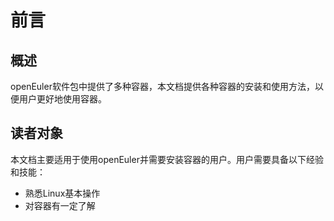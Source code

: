 # 前言<a name="ZH-CN_TOPIC_0183674366"></a>

## 概述<a name="section4537382116410"></a>

openEuler软件包中提供了多种容器，本文档提供各种容器的安装和使用方法，以便用户更好地使用容器。

## 读者对象<a name="section4378592816410"></a>

本文档主要适用于使用openEuler并需要安装容器的用户。用户需要具备以下经验和技能：

-   熟悉Linux基本操作
-   对容器有一定了解